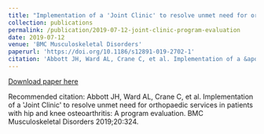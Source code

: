```yaml
---
title: "Implementation of a 'Joint Clinic' to resolve unmet need for orthopaedic services in patients with hip and knee osteoarthritis: A program evaluation"
collection: publications
permalink: /publication/2019-07-12-joint-clinic-program-evaluation
date: 2019-07-12
venue: 'BMC Musculoskeletal Disorders'
paperurl: 'https://doi.org/10.1186/s12891-019-2702-1'
citation: 'Abbott JH, Ward AL, Crane C, et al. Implementation of a &apos;Joint Clinic&apos; to resolve unmet need for orthopaedic services in patients with hip and knee osteoarthritis: A program evaluation. BMC Musculoskeletal Disorders 2019;20:324.'
---
```


<a href='https://doi.org/10.1186/s12891-019-2702-1'>Download paper here</a>

Recommended citation: Abbott JH, Ward AL, Crane C, et al. Implementation of a 'Joint Clinic' to resolve unmet need for orthopaedic services in patients with hip and knee osteoarthritis: A program evaluation. BMC Musculoskeletal Disorders 2019;20:324.